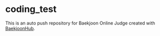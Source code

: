 # coding_test
This is an auto push repository for Baekjoon Online Judge created with [BaekjoonHub](https://github.com/BaekjoonHub/BaekjoonHub).
